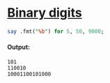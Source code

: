 [1]: http://rosettacode.org/wiki/Binary_digits

# [Binary digits][1]

```perl
say .fmt("%b") for 5, 50, 9000;
```

#### Output:
```
101
110010
10001100101000
```